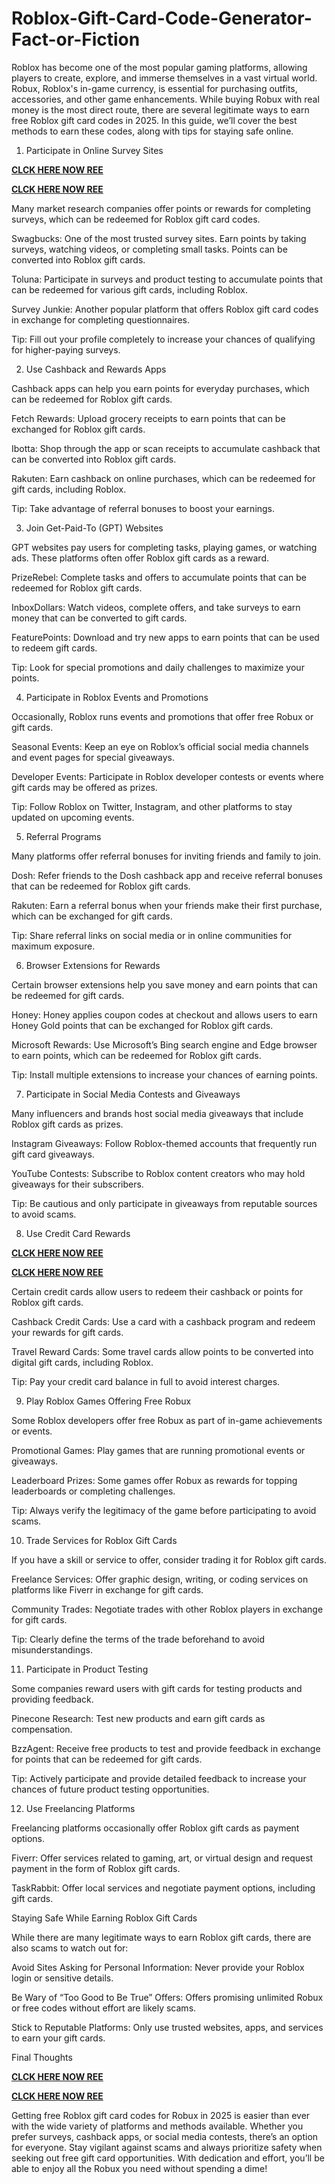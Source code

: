 # Roblox-Gift-Card-Code-Generator-Fact-or-Fiction
Roblox has become one of the most popular gaming platforms, allowing players to create, explore, and immerse themselves in a vast virtual world. Robux, Roblox's in-game currency, is essential for purchasing outfits, accessories, and other game enhancements. While buying Robux with real money is the most direct route, there are several legitimate ways to earn free Roblox gift card codes in 2025. In this guide, we’ll cover the best methods to earn these codes, along with tips for staying safe online.

1. Participate in Online Survey Sites

**[CLCK HERE NOW REE](https://tinyurl.com/Robloxgiftcard2522)**

**[CLCK HERE NOW REE](https://tinyurl.com/Robloxgiftcard2522)**

Many market research companies offer points or rewards for completing surveys, which can be redeemed for Roblox gift card codes.

Swagbucks: One of the most trusted survey sites. Earn points by taking surveys, watching videos, or completing small tasks. Points can be converted into Roblox gift cards.

Toluna: Participate in surveys and product testing to accumulate points that can be redeemed for various gift cards, including Roblox.

Survey Junkie: Another popular platform that offers Roblox gift card codes in exchange for completing questionnaires.

Tip: Fill out your profile completely to increase your chances of qualifying for higher-paying surveys.

2. Use Cashback and Rewards Apps

Cashback apps can help you earn points for everyday purchases, which can be redeemed for Roblox gift cards.

Fetch Rewards: Upload grocery receipts to earn points that can be exchanged for Roblox gift cards.

Ibotta: Shop through the app or scan receipts to accumulate cashback that can be converted into Roblox gift cards.

Rakuten: Earn cashback on online purchases, which can be redeemed for gift cards, including Roblox.

Tip: Take advantage of referral bonuses to boost your earnings.

3. Join Get-Paid-To (GPT) Websites

GPT websites pay users for completing tasks, playing games, or watching ads. These platforms often offer Roblox gift cards as a reward.

PrizeRebel: Complete tasks and offers to accumulate points that can be redeemed for Roblox gift cards.

InboxDollars: Watch videos, complete offers, and take surveys to earn money that can be converted to gift cards.

FeaturePoints: Download and try new apps to earn points that can be used to redeem gift cards.

Tip: Look for special promotions and daily challenges to maximize your points.

4. Participate in Roblox Events and Promotions

Occasionally, Roblox runs events and promotions that offer free Robux or gift cards.

Seasonal Events: Keep an eye on Roblox’s official social media channels and event pages for special giveaways.

Developer Events: Participate in Roblox developer contests or events where gift cards may be offered as prizes.

Tip: Follow Roblox on Twitter, Instagram, and other platforms to stay updated on upcoming events.

5. Referral Programs

Many platforms offer referral bonuses for inviting friends and family to join.

Dosh: Refer friends to the Dosh cashback app and receive referral bonuses that can be redeemed for Roblox gift cards.

Rakuten: Earn a referral bonus when your friends make their first purchase, which can be exchanged for gift cards.

Tip: Share referral links on social media or in online communities for maximum exposure.

6. Browser Extensions for Rewards

Certain browser extensions help you save money and earn points that can be redeemed for gift cards.

Honey: Honey applies coupon codes at checkout and allows users to earn Honey Gold points that can be exchanged for Roblox gift cards.

Microsoft Rewards: Use Microsoft’s Bing search engine and Edge browser to earn points, which can be redeemed for Roblox gift cards.

Tip: Install multiple extensions to increase your chances of earning points.

7. Participate in Social Media Contests and Giveaways

Many influencers and brands host social media giveaways that include Roblox gift cards as prizes.

Instagram Giveaways: Follow Roblox-themed accounts that frequently run gift card giveaways.

YouTube Contests: Subscribe to Roblox content creators who may hold giveaways for their subscribers.

Tip: Be cautious and only participate in giveaways from reputable sources to avoid scams.

8. Use Credit Card Rewards

**[CLCK HERE NOW REE](https://tinyurl.com/Robloxgiftcard2522)**

**[CLCK HERE NOW REE](https://tinyurl.com/Robloxgiftcard2522)**

Certain credit cards allow users to redeem their cashback or points for Roblox gift cards.

Cashback Credit Cards: Use a card with a cashback program and redeem your rewards for gift cards.

Travel Reward Cards: Some travel cards allow points to be converted into digital gift cards, including Roblox.

Tip: Pay your credit card balance in full to avoid interest charges.

9. Play Roblox Games Offering Free Robux

Some Roblox developers offer free Robux as part of in-game achievements or events.

Promotional Games: Play games that are running promotional events or giveaways.

Leaderboard Prizes: Some games offer Robux as rewards for topping leaderboards or completing challenges.

Tip: Always verify the legitimacy of the game before participating to avoid scams.

10. Trade Services for Roblox Gift Cards

If you have a skill or service to offer, consider trading it for Roblox gift cards.

Freelance Services: Offer graphic design, writing, or coding services on platforms like Fiverr in exchange for gift cards.

Community Trades: Negotiate trades with other Roblox players in exchange for gift cards.

Tip: Clearly define the terms of the trade beforehand to avoid misunderstandings.

11. Participate in Product Testing

Some companies reward users with gift cards for testing products and providing feedback.

Pinecone Research: Test new products and earn gift cards as compensation.

BzzAgent: Receive free products to test and provide feedback in exchange for points that can be redeemed for gift cards.

Tip: Actively participate and provide detailed feedback to increase your chances of future product testing opportunities.

12. Use Freelancing Platforms

Freelancing platforms occasionally offer Roblox gift cards as payment options.

Fiverr: Offer services related to gaming, art, or virtual design and request payment in the form of Roblox gift cards.

TaskRabbit: Offer local services and negotiate payment options, including gift cards.

Staying Safe While Earning Roblox Gift Cards

While there are many legitimate ways to earn Roblox gift cards, there are also scams to watch out for:

Avoid Sites Asking for Personal Information: Never provide your Roblox login or sensitive details.

Be Wary of “Too Good to Be True” Offers: Offers promising unlimited Robux or free codes without effort are likely scams.

Stick to Reputable Platforms: Only use trusted websites, apps, and services to earn your gift cards.

Final Thoughts

**[CLCK HERE NOW REE](https://tinyurl.com/Robloxgiftcard2522)**

**[CLCK HERE NOW REE](https://tinyurl.com/Robloxgiftcard2522)**

Getting free Roblox gift card codes for Robux in 2025 is easier than ever with the wide variety of platforms and methods available. Whether you prefer surveys, cashback apps, or social media contests, there’s an option for everyone. Stay vigilant against scams and always prioritize safety when seeking out free gift card opportunities. With dedication and effort, you’ll be able to enjoy all the Robux you need without spending a dime!
